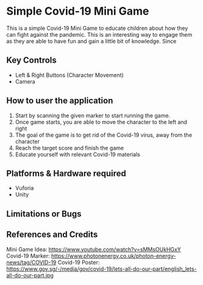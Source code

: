 # Simple Covid-19 Mini Game
This is a simple Covid-19 Mini Game to educate children about how they can fight against the pandemic. This is an interesting way to engage them as they are able to have fun and gain a little bit of knowledge. Since 

## Key Controls
- Left & Right Buttons (Character Movement)
- Camera

## How to user the application
1. Start by scanning the given marker to start running the game.
2. Once game starts, you are able to move the character to the left and right
3. The goal of the game is to get rid of the Covid-19 virus, away from the character
4. Reach the target score and finish the game
5. Educate yourself with relevant Covid-19 materials

## Platforms & Hardware required
- Vuforia
- Unity

## Limitations or Bugs

## References and Credits
Mini Game Idea: https://www.youtube.com/watch?v=sMMsOUkHGxY
Covid-19 Marker: https://www.photonenergy.co.uk/photon-energy-news/tag/COVID-19
Covid-19 Poster: https://www.gov.sg/-/media/gov/covid-19/lets-all-do-our-part/english_lets-all-do-our-part.jpg
